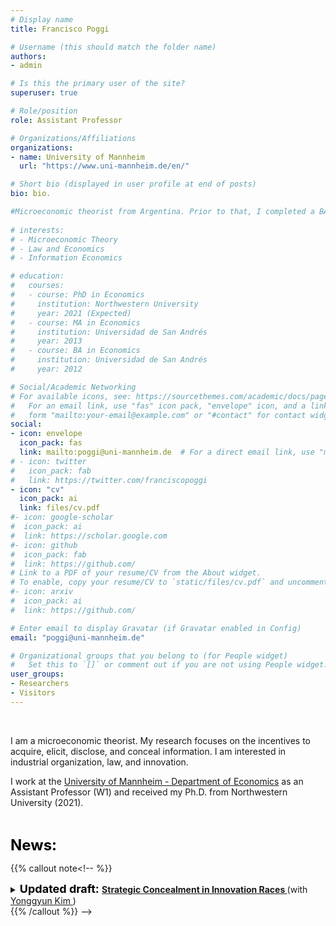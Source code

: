 ```yaml
---
# Display name
title: Francisco Poggi

# Username (this should match the folder name)
authors:
- admin

# Is this the primary user of the site?
superuser: true

# Role/position
role: Assistant Professor

# Organizations/Affiliations
organizations:
- name: University of Mannheim
  url: "https://www.uni-mannheim.de/en/"

# Short bio (displayed in user profile at end of posts)
bio: bio.

#Microeconomic theorist from Argentina. Prior to that, I completed a BA and MA at [Universidad de San Andrés](https://www.udesa.edu.ar/departamento-de-economia) and received my Ph.D. from Northwestern University.
 
# interests:
# - Microeconomic Theory
# - Law and Economics
# - Information Economics

# education:
#   courses:
#   - course: PhD in Economics
#     institution: Northwestern University
#     year: 2021 (Expected)
#   - course: MA in Economics
#     institution: Universidad de San Andrés
#     year: 2013
#   - course: BA in Economics
#     institution: Universidad de San Andrés
#     year: 2012

# Social/Academic Networking
# For available icons, see: https://sourcethemes.com/academic/docs/page-builder/#icons
#   For an email link, use "fas" icon pack, "envelope" icon, and a link in the
#   form "mailto:your-email@example.com" or "#contact" for contact widget.
social:
- icon: envelope
  icon_pack: fas
  link: mailto:poggi@uni-mannheim.de  # For a direct email link, use "mailto:fpoggi@u.northwestern.edu".
# - icon: twitter
#   icon_pack: fab
#   link: https://twitter.com/franciscopoggi
- icon: "cv"
  icon_pack: ai
  link: files/cv.pdf
#- icon: google-scholar
#  icon_pack: ai
#  link: https://scholar.google.com
#- icon: github
#  icon_pack: fab
#  link: https://github.com/
# Link to a PDF of your resume/CV from the About widget.
# To enable, copy your resume/CV to `static/files/cv.pdf` and uncomment the lines below.
#- icon: arxiv
#  icon_pack: ai
#  link: https://github.com/

# Enter email to display Gravatar (if Gravatar enabled in Config)
email: "poggi@uni-mannheim.de"

# Organizational groups that you belong to (for People widget)
#   Set this to `[]` or comment out if you are not using People widget.
user_groups:
- Researchers
- Visitors
---
```

<br>

I am a microeconomic theorist. My research focuses on the incentives to acquire, elicit, disclose, and conceal information. I am interested in industrial organization, law, and innovation.

I work at the [University of Mannheim - Department of Economics](https://www.vwl.uni-mannheim.de/en/) as an Assistant Professor (W1) and received my Ph.D. from Northwestern University (2021).

<!-- {{< tweet 666616452582129664 >}} -->

<br>

<font size="5"
          color="black">
          <b>News: </b> 
        </font> 

<!-- {{% callout note %}}
<details>
<summary>
<font size="4"
          color="black">
          <b>Updated draft: </b> 
        </font>  
        <b><a href="https://www.franciscopoggi.com/files/mbm.pdf" target="_blank"> Market-Based Mechanisms </a></b> (with <a href="http://www.quitzevalenzuelastookey.com" target="_blank"> Quitzé Valenzuela-Stookey </a>)
</summary>
<br>
We study the problem of a principal who conditions their actions on the outcomes of a competitive market as a proxy for an unobserved payoff-relevant state. Agents in the market have private information about the state, and their choices reflect both their beliefs about the state and their expectations of the principal's actions. This introduces two-way feedback between policy and the market. In a general setting, we characterize the set of joint distributions of market outcomes, principal actions, and states that can be implemented in equilibrium by a principal with commitment power. We focus in particular on implementation under constraints imposed by concerns about manipulation and equilibrium multiplicity. Our characterization of the implementable set admits a tractable representation, and significantly simplifies the principal's design problem. We apply our results to study bailout policies. 
</details>        
{{% /callout %}} -->

{{% callout note<!--  %}}
<details>
<summary>
<font size="4"
          color="black">
          <b>Updated draft: </b> 
        </font>  
        <b><a href="https://www.franciscopoggi.com/files/SCIR.pdf" target="_blank"> Strategic Concealment in Innovation Races </a></b> (with <a href="https://sites.google.com/view/yonggyun-yg-kim/" target="_blank"> Yonggyun Kim </a>)
</summary>
<br>
We investigate firms’ incentives to conceal intermediate research discoveries in innovation
races. To study this, we introduce an innovation game where two racing firms
dynamically allocate their resources between two distinct research and development
(R&D) paths: (i) developing an innovative product with the currently available technology; (ii) conducting research to discover a faster technology for developing it. We fully characterize the equilibrium behavior of the firms in the cases where their research progress is public and private information. Then, we extend the model by allowing firms to conceal or license their intermediate discoveries. When the reward for winning the race is high, firms may conceal their interim discoveries, which slows down the pace of innovation.
</details>        
{{% /callout %}} -->



<!-- {{% callout note %}}
<details>
<summary>
<font size="4"
          color="red">
          New version: 
        </font>  <b>Market-Based Mechanisms</b> (with Quitzé Valenzuela-Stookey)
</summary>
<a href="https://www.franciscopoggi.com/files/mbm.pdf" target="_blank">PDF here</a>
</details>        
{{% /callout %}} -->
<!-- {{% callout note %}}
<details>
<summary>
<font size="4"
          color="red">
          Draft coming soon:
        </font> <b> Rewarding Scientific Discoveries </b>
</summary>
This paper develops a normative theory of scientific compensation. A sequence of short-lived agents decide how to approach a process of scientific discovery. Agents can engage in applied research, that might produce something of intrinsic value, or basic research, that produces information about the world. Basic research is valuable because  guides the posterior allocation of resources in the applied research process. Considering a principal that provides incentives through monetary payments, I give conditions under which the agents can be induced to approach discovery efficiently, and in a way that is robust to agents' beliefs and lifespan. Moreover, I show that, in order to provide these incentives, positive findings (those who indicate that a certain research direction is promising) should be rewarded more handsomely than negative findings (that show that a certain research direction is futile).
</details>
{{% /callout %}} -->
<!-- My research focuses on the dynamics of information acquisition and experimentation. --> <!-- The questions I find most exciting are related to research and development, innovation, law, and organizations. -->
<!-- {{% callout note %}}
At some point in the summer, I will join <a href="https://www.vwl.uni-mannheim.de/en/" target="_blank">the University of Mannheim</a> as an Assistant Professor.
{{% /callout %}} -->
